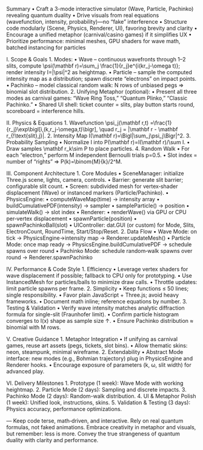 Summary
	•	Craft a 3-mode interactive simulator (Wave, Particle, Pachinko) revealing quantum duality
	•	Drive visuals from real equations (wavefunction, intensity, probability)—no “fake” interference
	•	Structure code modularly (Scene, Physics, Renderer, UI), favoring brevity and clarity
	•	Encourage a unified metaphor (carnival/casino games) if it simplifies UX
	•	Prioritize performance: minimal meshes, GPU shaders for wave math, batched instancing for particles

I. Scope & Goals
	1.	Modes:
	•	Wave – continuous wavefronts through 1–2 slits, compute \psi(\mathbf r)=\sum_j \frac{1}{r_j}e^{i(kr_j-\omega t)}; render intensity I=|\psi|^2 as heightmap.
	•	Particle – sample the computed intensity map as a distribution; spawn discrete “electrons” on impact points.
	•	Pachinko – model classical random walk: N rows of unbiased pegs ⇒ binomial slot distribution.
	2.	Unifying Metaphor (optional):
	•	Present all three modes as carnival games: “Wave Ring Toss,” “Quantum Plinko,” “Classic Pachinko.”
	•	Shared UI shell: ticket counter = slits, play button starts round, scoreboard = interference hills.

II. Physics & Equations
	1.	Wavefunction
\psi_j(\mathbf r,t)
=\frac{1}{r_j}\exp\bigl[i\,(k\,r_j-\omega\,t)\bigr],
\quad r_j = \|\mathbf r - \mathbf r_{\!\text{slit},j}\|.
	2.	Intensity Map
I(\mathbf r)=\Bigl|\sum_j\psi_j\Bigr|^2.
	3.	Probability Sampling
	•	Normalize I into P(\mathbf r)=I(\mathbf r)/\sum I.
	•	Draw samples \mathbf r_k\sim P to place particles.
	4.	Random Walk
	•	For each “electron,” perform M independent Bernoulli trials p=0.5.
	•	Slot index = number of “rights” ⇒ P(k)=\binom{M}{k}/2^M.

III. Component Architecture
	1.	Core Modules
	•	SceneManager: initialize Three.js scene, lights, camera, controls.
	•	Barrier: generate slit barrier; configurable slit count.
	•	Screen: subdivided mesh for vertex‐shader displacement (Wave) or instanced markers (Particle/Pachinko).
	•	PhysicsEngine:
	•	computeWaveMap(time) → intensity array
	•	buildCumulativePDF(intensity) → sampler
	•	sampleParticle() → position
	•	simulateWalk() → slot index
	•	Renderer:
	•	renderWave() via GPU or CPU per‐vertex displacement
	•	spawnParticle(position)
	•	spawnPachinkoBall(slot)
	•	UIController: dat.GUI (or custom) for Mode, Slits, ElectronCount, RoundTime, Start/Stop/Reset.
	2.	Data Flow
	•	Wave Mode: on tick → PhysicsEngine→intensity map → Renderer.updateMesh()
	•	Particle Mode: once map ready → PhysicsEngine.buildCumulativePDF → schedule spawns over round
	•	Pachinko Mode: schedule random‐walk spawns over round → Renderer.spawnPachinko

IV. Performance & Code Style
	1.	Efficiency
	•	Leverage vertex shaders for wave displacement if possible; fallback to CPU only for prototyping.
	•	Use InstancedMesh for particles/balls to minimize draw calls.
	•	Throttle updates: limit particle spawns per frame.
	2.	Simplicity
	•	Keep functions ≤ 50 lines; single responsibility.
	•	Favor plain JavaScript + Three.js; avoid heavy frameworks.
	•	Document math inline; reference equations by number.
	3.	Testing & Validation
	•	Verify wave intensity matches analytic diffraction formula for single-slit (Fraunhofer limit).
	•	Confirm particle histogram converges to I(x) shape as sample size ↑.
	•	Ensure Pachinko distribution ≈ binomial with M rows.

V. Creative Guidance
	1.	Metaphor Integration
	•	If unifying as carnival games, reuse art assets (pegs, tickets, slot bins).
	•	Allow thematic skins: neon, steampunk, minimal wireframe.
	2.	Extendability
	•	Abstract Mode interface: new modes (e.g., Bohmian trajectory) plug in PhysicsEngine and Renderer hooks.
	•	Encourage exposure of parameters (k, ω, slit width) for advanced play.

VI. Delivery Milestones
	1.	Prototype (1 week): Wave Mode with working heightmap.
	2.	Particle Mode (2 days): Sampling and discrete impacts.
	3.	Pachinko Mode (2 days): Random-walk distribution.
	4.	UI & Metaphor Polish (1 week): Unified look, instructions, skins.
	5.	Validation & Testing (3 days): Physics accuracy, performance optimizations.

—
Keep code terse, math‐driven, and interactive. Rely on real quantum formulas, not faked animations. Embrace creativity in metaphor and visuals, but remember: less is more. Convey the true strangeness of quantum duality with clarity and performance. 